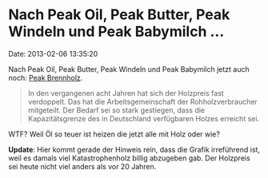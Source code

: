 Nach Peak Oil, Peak Butter, Peak Windeln und Peak Babymilch \...
================================================================

Date: 2013-02-06 13:35:20

Nach Peak Oil, Peak Butter, Peak Windeln und Peak Babymilch jetzt auch
noch: [Peak Brennholz](http://www.faz.net/-gvz-763mb).

> In den vergangenen acht Jahren hat sich der Holzpreis fast verdoppelt.
> Das hat die Arbeitsgemeinschaft der Rohholzverbraucher mitgeteilt. Der
> Bedarf sei so stark gestiegen, dass die Kapazitätsgrenze des in
> Deutschland verfügbaren Holzes erreicht sei.

WTF? Weil Öl so teuer ist heizen die jetzt alle mit Holz oder wie?

**Update**: Hier kommt gerade der Hinweis rein, dass die Grafik
irreführend ist, weil es damals viel Katastrophenholz billig abzugeben
gab. Der Holzpreis sei heute nicht viel anders als vor 20 Jahren.
